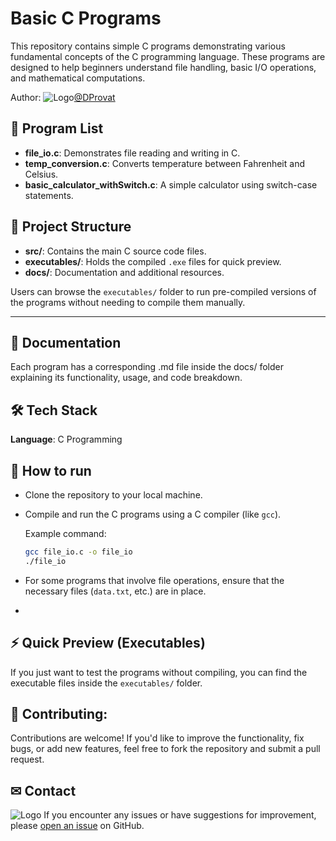 # Basic C Programs

This repository contains simple C programs demonstrating various fundamental concepts of the C programming language. These programs are designed to help beginners understand file handling, basic I/O operations, and mathematical computations.


Author: ![Logo](https://arprovat.com/assets/img/favicon.ico)[@DProvat](https://github.com/Provat-14) 

## 📌 Program List

- **file_io.c**: Demonstrates file reading and writing in C.
- **temp_conversion.c**: Converts temperature between Fahrenheit and Celsius.
- **basic_calculator_withSwitch.c**: A simple calculator using switch-case statements.

## 📂 Project Structure

- **src/**: Contains the main C source code files.
- **executables/**: Holds the compiled `.exe` files for quick preview.
- **docs/**: Documentation and additional resources.

Users can browse the `executables/` folder to run pre-compiled versions of the programs without needing to compile them manually.

---
## 📜 Documentation
Each program has a corresponding .md file inside the docs/ folder explaining its functionality, usage, and code breakdown.


## 🛠️ Tech Stack

**Language**: C Programming

## 🚀 How to run
-  Clone the repository to your local machine.
-  Compile and run the C programs using a C compiler (like `gcc`).
   
   Example command:
   ```bash
   gcc file_io.c -o file_io
   ./file_io
- For some programs that involve file operations, ensure that the necessary files (`data.txt`, etc.) are in place.
- 
## ⚡ Quick Preview (Executables)
If you just want to test the programs without compiling, you can find the executable files inside the `executables/` folder.

## 🤝 Contributing:

Contributions are welcome! If you'd like to improve the functionality, fix bugs, or add new features, feel free to fork the repository and submit a pull request.


## ✉ Contact

![Logo](https://arprovat.com/assets/img/favicon.ico)
If you encounter any issues or have suggestions for improvement, please [open an issue](https://github.com/Provat-14/basic_c_programs/issues/new)
 on GitHub.
